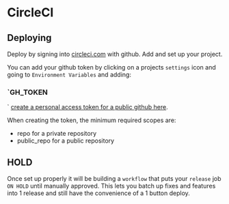 # CircleCI

## Deploying

Deploy by signing into [circleci.com](http://circleci.com/) with github. Add and set up your project.

You can add your github token by clicking on a projects `settings` icon and going to `Environment Variables` and adding: 

### `GH_TOKEN
`
[create a personal access token for a public github here](https://github.com/settings/tokens/new?scopes=public_repo). 

When creating the token, the minimum required scopes are:

- repo for a private repository
- public_repo for a public repository

## HOLD

Once set up properly it will be building a `workflow` that puts your `release` job `ON HOLD` until manually approved. This lets you batch up fixes and features into 1 release and still have the convenience of a 1 button deploy.
